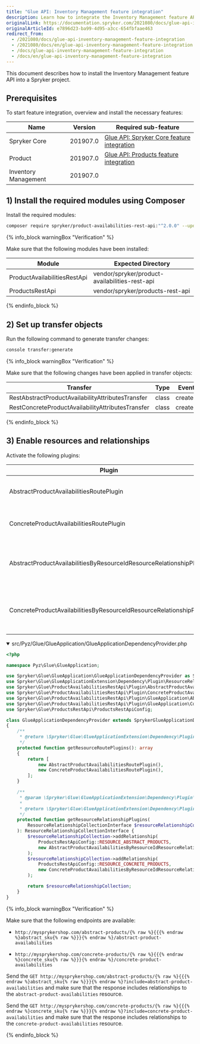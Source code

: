 ```yaml
---
title: "Glue API: Inventory Management feature integration"
description: Learn how to integrate the Inventory Management feature API into a Spryker project.
originalLink: https://documentation.spryker.com/2021080/docs/glue-api-inventory-management-feature-integration
originalArticleId: e7896d23-ba99-4d95-a3cc-654fbfaae463
redirect_from:
  - /2021080/docs/glue-api-inventory-management-feature-integration
  - /2021080/docs/en/glue-api-inventory-management-feature-integration
  - /docs/glue-api-inventory-management-feature-integration
  - /docs/en/glue-api-inventory-management-feature-integration
---
```


This document describes how to install the Inventory Management feature API into a Spryker project.

## Prerequisites

To start feature integration, overview and install the necessary features:

| Name | Version | Required sub-feature |
| --- | --- | --- |
| Spryker Core| 201907.0| [Glue API: Spryker Core feature integration](/docs/scos/dev/migration-and-integration/{{page.version}}/feature-integration-guides/glue-api/glue-api-spryker-core-feature-integration.html)|
| Product | 201907.0 | [Glue API: Products feature integration](/docs/scos/dev/migration-and-integration/{{page.version}}/feature-integration-guides/glue-api/glue-api-products-feature-integration.html) |
|Inventory Management| 201907.0| |



## 1) Install the required modules using Composer

Install the required modules:
```bash
composer require spryker/product-availabilities-rest-api:"^2.0.0" --update-with-dependencies
```

{% info_block warningBox "Verification" %}

Make sure that the following modules have been installed:


| Module | Expected Directory |
| --- | --- |
| ProductAvailabilitiesRestApi| vendor/spryker/product-availabilities-rest-api|
| ProductsRestApi| vendor/spryker/products-rest-api |

{% endinfo_block %}
## 2) Set up transfer objects

Run the following command to generate transfer changes:
```bash
console transfer:generate
```

{% info_block warningBox "Verification" %}

Make sure that the following changes have been applied in transfer objects:

| Transfer| Type| Event| Path|
| --- | --- | --- | --- |
| RestAbstractProductAvailabilityAttributesTransfer| class| created| src/Generated/Shared/Transfer/RestAbstractProductAvailabilityAttributesTransfer|
| RestConcreteProductAvailabilityAttributesTransfer| class| created| src/Generated/Shared/Transfer/RestConcreteProductAvailabilityAttributesTransfer|


{% endinfo_block %}

## 3) Enable resources and relationships

Activate the following plugins:  



| Plugin | Specification | Prerequisites | Namespace |
| --- | --- | --- | --- |
|AbstractProductAvailabilitiesRoutePlugin | Registers the abstract product availabilities resource. | None | Spryker\Glue\ProductAvailabilitiesRestApi\Plugin |
| ConcreteProductAvailabilitiesRoutePlugin | Registers the concrete product availabilities resource. | None | Spryker\Glue\ProductAvailabilitiesRestApi\Plugin |
| AbstractProductAvailabilitiesByResourceIdResourceRelationshipPlugin | Adds the abstract product availability resource as a relationship to the abstract product resource. | None | Spryker\Glue\ProductAvailabilitiesRestApi\Plugin\GlueApplication |
| ConcreteProductAvailabilitiesByResourceIdResourceRelationshipPlugin | Adds the concrete product availability resource as a relationship to the concrete product resource. | None |Spryker\Glue\ProductAvailabilitiesRestApi\Plugin\GlueApplication |


<details open>
    <summary>src/Pyz/Glue/GlueApplication/GlueApplicationDependencyProvider.php</summary>

```php
<?php

namespace Pyz\Glue\GlueApplication;

use Spryker\Glue\GlueApplication\GlueApplicationDependencyProvider as SprykerGlueApplicationDependencyProvider;
use Spryker\Glue\GlueApplicationExtension\Dependency\Plugin\ResourceRelationshipCollectionInterface;
use Spryker\Glue\ProductAvailabilitiesRestApi\Plugin\AbstractProductAvailabilitiesRoutePlugin;
use Spryker\Glue\ProductAvailabilitiesRestApi\Plugin\ConcreteProductAvailabilitiesRoutePlugin;
use Spryker\Glue\ProductAvailabilitiesRestApi\Plugin\GlueApplication\AbstractProductAvailabilitiesByResourceIdResourceRelationshipPlugin;
use Spryker\Glue\ProductAvailabilitiesRestApi\Plugin\GlueApplication\ConcreteProductAvailabilitiesByResourceIdResourceRelationshipPlugin;
use Spryker\Glue\ProductsRestApi\ProductsRestApiConfig;

class GlueApplicationDependencyProvider extends SprykerGlueApplicationDependencyProvider
{
    /**
     * @return \Spryker\Glue\GlueApplicationExtension\Dependency\Plugin\ResourceRoutePluginInterface[]
     */
    protected function getResourceRoutePlugins(): array
    {
        return [
            new AbstractProductAvailabilitiesRoutePlugin(),
            new ConcreteProductAvailabilitiesRoutePlugin(),
        ];
    }

    /**
     * @param \Spryker\Glue\GlueApplicationExtension\Dependency\Plugin\ResourceRelationshipCollectionInterface $resourceRelationshipCollection
     *
     * @return \Spryker\Glue\GlueApplicationExtension\Dependency\Plugin\ResourceRelationshipCollectionInterface
     */
    protected function getResourceRelationshipPlugins(
        ResourceRelationshipCollectionInterface $resourceRelationshipCollection
    ): ResourceRelationshipCollectionInterface {
        $resourceRelationshipCollection->addRelationship(
            ProductsRestApiConfig::RESOURCE_ABSTRACT_PRODUCTS,
            new AbstractProductAvailabilitiesByResourceIdResourceRelationshipPlugin()
        );
        $resourceRelationshipCollection->addRelationship(
            ProductsRestApiConfig::RESOURCE_CONCRETE_PRODUCTS,
            new ConcreteProductAvailabilitiesByResourceIdResourceRelationshipPlugin()
        );

        return $resourceRelationshipCollection;
    }
}
```

</details>
{% info_block warningBox "Verification" %}


Make sure that the following endpoints are available:

*   `http://mysprykershop.com/abstract-products/{% raw %}{{{% endraw %}abstract_sku{% raw %}}}{% endraw %}/abstract-product-availabilities`

*   `http://mysprykershop.com/concrete-products/{% raw %}{{{% endraw %}concrete_sku{% raw %}}}{% endraw %}/concrete-product-availabilities`


Send the `GET http://mysprykershop.com/abstract-products/{% raw %}{{{% endraw %}abstract_sku{% raw %}}}{% endraw %}?include=abstract-product-availabilities` and make sure that the response includes relationships to the `abstract-product-availabilities` resource.

Send the `GET http://mysprykershop.com/concrete-products/{% raw %}{{{% endraw %}concrete_sku{% raw %}}}{% endraw %}?include=concrete-product-availabilities` and make sure that the response includes relationships to the `concrete-product-availabilities` resource.


{% endinfo_block %}  
